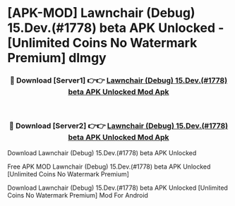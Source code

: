 # [APK-MOD] Lawnchair (Debug) 15.Dev.(#1778) beta APK Unlocked - [Unlimited Coins No Watermark Premium] dlmgy



<div align="center">
<h3>🔴 Download [Server1] 👉👉 <a href="https://momento.my/?title=Lawnchair_(Debug)_15.Dev.(#1778)_beta_APK_Unlocked">Lawnchair (Debug) 15.Dev.(#1778) beta APK Unlocked Mod Apk</a></h3><br>

<h3>🔴 Download [Server2] 👉👉 <a href="https://momento.my/?title=Lawnchair_(Debug)_15.Dev.(#1778)_beta_APK_Unlocked">Lawnchair (Debug) 15.Dev.(#1778) beta APK Unlocked Mod Apk</a></h3>
</div>



Download Lawnchair (Debug) 15.Dev.(#1778) beta APK Unlocked 

Free APK MOD Lawnchair (Debug) 15.Dev.(#1778) beta APK Unlocked [Unlimited Coins No Watermark Premium]

Download Lawnchair (Debug) 15.Dev.(#1778) beta APK Unlocked [Unlimited Coins No Watermark Premium] Mod For Android
